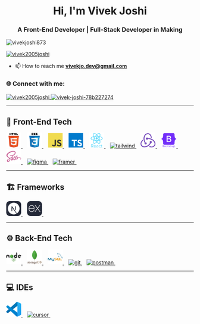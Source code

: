 <h1 align="center">Hi, I'm Vivek Joshi</h1>
<h3 align="center">A Front-End Developer | Full-Stack Developer in Making</h3>

<p align="left"> 
  <img src="https://komarev.com/ghpvc/?username=vivekjoshi873&label=Profile%20views&color=0e75b6&style=flat" alt="vivekjoshi873" /> 
</p>

<p align="left"> 
  <a href="https://twitter.com/vivek2005joshi" target="blank">
    <img src="https://img.shields.io/twitter/follow/vivek2005joshi?logo=twitter&style=for-the-badge" alt="vivek2005joshi" />
  </a> 
</p>

- 📫 How to reach me **vivekjo.dev@gmail.com**

<h3 align="left">🌐 Connect with me:</h3>
<p align="left">
  <a href="https://twitter.com/vivek2005joshi" target="blank">
    <img align="center" src="https://raw.githubusercontent.com/rahuldkjain/github-profile-readme-generator/master/src/images/icons/Social/twitter.svg" alt="vivek2005joshi" height="30" width="40" />
  </a>
  <a href="https://linkedin.com/in/vivek-joshi-78b227274" target="blank">
    <img align="center" src="https://raw.githubusercontent.com/rahuldkjain/github-profile-readme-generator/master/src/images/icons/Social/linked-in-alt.svg" alt="vivek-joshi-78b227274" height="30" width="40" />
  </a>
</p>

---

<h2 align="left">🚀 Front-End Tech</h2>
<p align="left"> 
  <a href="https://www.w3.org/html/" target="_blank" rel="noreferrer"> 
    <img src="https://raw.githubusercontent.com/devicons/devicon/master/icons/html5/html5-original-wordmark.svg" alt="html5" width="40" height="40"/> 
  </a> &nbsp;&nbsp;
  <a href="https://www.w3schools.com/css/" target="_blank" rel="noreferrer"> 
    <img src="https://raw.githubusercontent.com/devicons/devicon/master/icons/css3/css3-original-wordmark.svg" alt="css3" width="40" height="40"/> 
  </a> &nbsp;&nbsp;
  <a href="https://developer.mozilla.org/en-US/docs/Web/JavaScript" target="_blank" rel="noreferrer"> 
    <img src="https://raw.githubusercontent.com/devicons/devicon/master/icons/javascript/javascript-original.svg" alt="javascript" width="40" height="40"/> 
  </a> &nbsp;&nbsp;
  <a href="https://www.typescriptlang.org/" target="_blank" rel="noreferrer"> 
    <img src="https://raw.githubusercontent.com/devicons/devicon/master/icons/typescript/typescript-original.svg" alt="typescript" width="40" height="40"/> 
  </a> &nbsp;&nbsp;
  <a href="https://reactjs.org/" target="_blank" rel="noreferrer"> 
    <img src="https://raw.githubusercontent.com/devicons/devicon/master/icons/react/react-original-wordmark.svg" alt="react" width="40" height="40"/> 
  </a> &nbsp;&nbsp;
  <a href="https://tailwindcss.com/" target="_blank" rel="noreferrer"> 
    <img src="https://www.vectorlogo.zone/logos/tailwindcss/tailwindcss-icon.svg" alt="tailwind" width="40" height="40"/> 
  </a> &nbsp;&nbsp;
  <a href="https://redux.js.org" target="_blank" rel="noreferrer"> 
    <img src="https://raw.githubusercontent.com/devicons/devicon/master/icons/redux/redux-original.svg" alt="redux" width="40" height="40"/> 
  </a> &nbsp;&nbsp;
  <a href="https://getbootstrap.com" target="_blank" rel="noreferrer"> 
    <img src="https://raw.githubusercontent.com/devicons/devicon/master/icons/bootstrap/bootstrap-plain-wordmark.svg" alt="bootstrap" width="40" height="40"/> 
  </a> &nbsp;&nbsp;
  <a href="https://sass-lang.com/" target="_blank" rel="noreferrer"> 
    <img src="https://raw.githubusercontent.com/devicons/devicon/master/icons/sass/sass-original.svg" alt="sass" width="40" height="40"/> 
  </a> &nbsp;&nbsp;
  <a href="https://www.figma.com/" target="_blank" rel="noreferrer"> 
    <img src="https://www.vectorlogo.zone/logos/figma/figma-icon.svg" alt="figma" width="40" height="40"/> 
  </a> &nbsp;&nbsp;
  <a href="https://www.framer.com/" target="_blank" rel="noreferrer"> 
    <img src="https://www.vectorlogo.zone/logos/framer/framer-icon.svg" alt="framer" width="40" height="40"/> 
  </a> &nbsp;&nbsp;
</p>

---

<h2 align="left">🏗 Frameworks</h2>
<p align="left"> 
<a href="https://nextjs.org/" target="_blank" rel="noreferrer">
  <img src="assest.svg" alt="nextjs" width="40" height="40"/>
</a>&nbsp;&nbsp;

  <a href="https://expressjs.com" target="_blank" rel="noreferrer"> 
    <img src="express.svg" alt="express" width="40" height="40"/> 
  </a> &nbsp;&nbsp;
</p>

---

<h2 align="left">⚙️ Back-End Tech</h2>
<p align="left"> 
  <a href="https://nodejs.org" target="_blank" rel="noreferrer"> 
    <img src="https://raw.githubusercontent.com/devicons/devicon/master/icons/nodejs/nodejs-original-wordmark.svg" alt="nodejs" width="40" height="40" /> 
  </a> &nbsp;&nbsp;
  
  <a href="https://www.mongodb.com/" target="_blank" rel="noreferrer"> 
    <img src="https://raw.githubusercontent.com/devicons/devicon/master/icons/mongodb/mongodb-original-wordmark.svg" alt="mongodb" width="40" height="40"/> 
  </a> &nbsp;&nbsp;
  
  <a href="https://www.mysql.com/" target="_blank" rel="noreferrer"> 
    <img src="https://raw.githubusercontent.com/devicons/devicon/master/icons/mysql/mysql-original-wordmark.svg" alt="mysql" width="40" height="40" /> 
  </a> &nbsp;&nbsp;
  
  <a href="https://git-scm.com/" target="_blank" rel="noreferrer"> 
    <img src="https://www.vectorlogo.zone/logos/git-scm/git-scm-icon.svg" alt="git" width="40" height="40" />
  </a> &nbsp;&nbsp;
  
  <a href="https://postman.com" target="_blank" rel="noreferrer"> 
    <img src="https://www.vectorlogo.zone/logos/getpostman/getpostman-icon.svg" alt="postman" width="40" height="40" /> 
  </a> &nbsp;&nbsp;
  
</p>

---

<h2 align="left">💻 IDEs</h2>
<p align="left"> 
  <a href="https://code.visualstudio.com/" target="_blank" rel="noreferrer"> 
    <img src="https://raw.githubusercontent.com/devicons/devicon/master/icons/vscode/vscode-original.svg" alt="vscode" width="40" height="40"/> 
  </a> &nbsp;&nbsp;
  <a href="https://cursor.sh/" target="_blank" rel="noreferrer"> 
    <img src="https://avatars.githubusercontent.com/u/139895814?s=200&v=4" alt="cursor" width="40" height="40"/> 
  </a> &nbsp;&nbsp;
</p>
